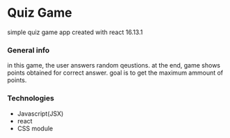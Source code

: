 
# Quiz Game 
simple quiz game app created with react 16.13.1 

### General info 
in this game, the user answers random qeustions. 
at the end, game shows points obtained for correct answer.
goal is to get  the maximum ammount of points.
 
### Technologies
* Javascript(JSX)
* react 
* CSS module






